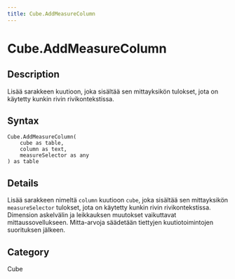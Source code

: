 ```yaml
---
title: Cube.AddMeasureColumn
---
```


# Cube.AddMeasureColumn


## Description

Lisää sarakkeen kuutioon, joka sisältää sen mittayksikön tulokset, jota on käytetty kunkin rivin rivikontekstissa.


## Syntax

```powerquery
Cube.AddMeasureColumn(
    cube as table,
    column as text,
    measureSelector as any
) as table
```


## Details

Lisää sarakkeen nimeltä <code>column</code> kuutioon <code>cube</code>, joka sisältää sen mittayksikön <code>measureSelector</code> tulokset, jota on käytetty kunkin rivin rivikontekstissa. Dimension askelvälin ja leikkauksen muutokset vaikuttavat mittaussovellukseen. Mitta-arvoja säädetään tiettyjen kuutiotoimintojen suorituksen jälkeen.



## Category
Cube

